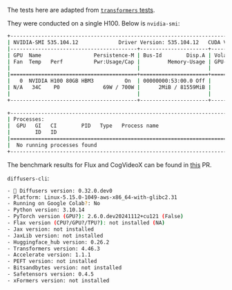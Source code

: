 The tests here are adapted from [`transformers` tests](https://github.com/huggingface/transformers/blob/3a8eb74668e9c2cc563b2f5c62fac174797063e0/tests/quantization/torchao_integration/).

They were conducted on a single H100. Below is `nvidia-smi`:

```bash
+---------------------------------------------------------------------------------------+
| NVIDIA-SMI 535.104.12             Driver Version: 535.104.12   CUDA Version: 12.2     |
|-----------------------------------------+----------------------+----------------------+
| GPU  Name                 Persistence-M | Bus-Id        Disp.A | Volatile Uncorr. ECC |
| Fan  Temp   Perf          Pwr:Usage/Cap |         Memory-Usage | GPU-Util  Compute M. |
|                                         |                      |               MIG M. |
|=========================================+======================+======================|
|   0  NVIDIA H100 80GB HBM3          On  | 00000000:53:00.0 Off |                    0 |
| N/A   34C    P0              69W / 700W |      2MiB / 81559MiB |      0%      Default |
|                                         |                      |             Disabled |
+-----------------------------------------+----------------------+----------------------+
                                                                                         
+---------------------------------------------------------------------------------------+
| Processes:                                                                            |
|  GPU   GI   CI        PID   Type   Process name                            GPU Memory |
|        ID   ID                                                             Usage      |
|=======================================================================================|
|  No running processes found                                                           |
+---------------------------------------------------------------------------------------+
```

The benchmark results for Flux and CogVideoX can be found in [this](https://github.com/huggingface/diffusers/pull/10009) PR.

`diffusers-cli`:

```bash
- 🤗 Diffusers version: 0.32.0.dev0
- Platform: Linux-5.15.0-1049-aws-x86_64-with-glibc2.31
- Running on Google Colab?: No
- Python version: 3.10.14
- PyTorch version (GPU?): 2.6.0.dev20241112+cu121 (False)
- Flax version (CPU?/GPU?/TPU?): not installed (NA)
- Jax version: not installed
- JaxLib version: not installed
- Huggingface_hub version: 0.26.2
- Transformers version: 4.46.3
- Accelerate version: 1.1.1
- PEFT version: not installed
- Bitsandbytes version: not installed
- Safetensors version: 0.4.5
- xFormers version: not installed
```
